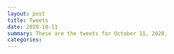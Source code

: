 ```yaml
---
layout: post
title: Tweets
date: 2020-10-11
summary: These are the tweets for October 11, 2020.
categories:
---
```


